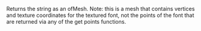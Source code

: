 Returns the string as an ofMesh.   Note: this is a mesh that contains vertices and texture coordinates for the textured font, not the points of the font that are returned via any of the get points functions.
